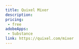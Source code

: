 ```yaml
---
title: Quixel Mixer
description: 
pricing:
 - free
adobeApps:
 - Substance
link: https://quixel.com/mixer
---
```

